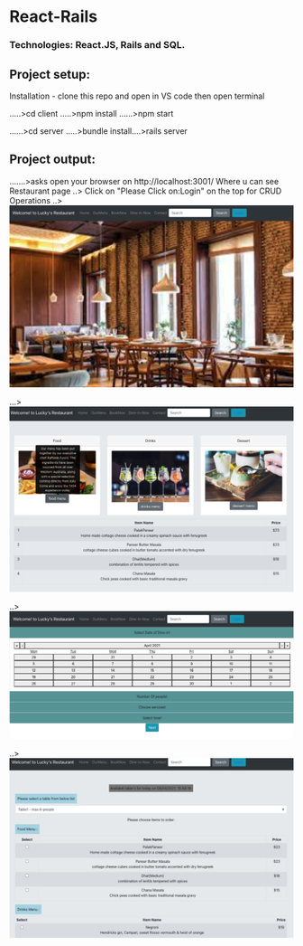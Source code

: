 # React-Rails

### Technologies: React.JS, Rails and SQL.

## Project setup:  

Installation - clone this repo and open in VS code then open terminal

.....>cd client .....>npm install ......>npm start

 ......>cd server .....>bundle install....>rails server

 ## Project output:

.......>asks open your browser on http://localhost:3001/ Where u can see Restaurant page
..> Click on "Please Click on:Login" on the top for CRUD Operations
..> ![](client/src/components/images/home.png)

...> ![](client/src/components/images/menu.png)

..> ![](client/src/components/images/book-now.png)

..> ![](client/src/components/images/dine-in.png)